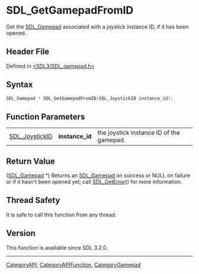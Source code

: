 # SDL_GetGamepadFromID

Get the [SDL_Gamepad](SDL_Gamepad) associated with a joystick instance ID, if it has been opened.

## Header File

Defined in [<SDL3/SDL_gamepad.h>](https://github.com/libsdl-org/SDL/blob/main/include/SDL3/SDL_gamepad.h)

## Syntax

```c
SDL_Gamepad * SDL_GetGamepadFromID(SDL_JoystickID instance_id);
```

## Function Parameters

|                                  |                 |                                          |
| -------------------------------- | --------------- | ---------------------------------------- |
| [SDL_JoystickID](SDL_JoystickID) | **instance_id** | the joystick instance ID of the gamepad. |

## Return Value

([SDL_Gamepad](SDL_Gamepad) *) Returns an [SDL_Gamepad](SDL_Gamepad) on
success or NULL on failure or if it hasn't been opened yet; call
[SDL_GetError](SDL_GetError)() for more information.

## Thread Safety

It is safe to call this function from any thread.

## Version

This function is available since SDL 3.2.0.

----
[CategoryAPI](CategoryAPI), [CategoryAPIFunction](CategoryAPIFunction), [CategoryGamepad](CategoryGamepad)

